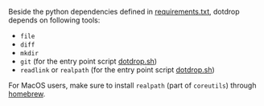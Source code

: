 Beside the python dependencies defined in [requirements.txt](https://github.com/deadc0de6/dotdrop/blob/master/requirements.txt), dotdrop depends on following tools:
* `file`
* `diff`
* `mkdir`
* `git` (for the entry point script [dotdrop.sh](https://github.com/deadc0de6/dotdrop/blob/master/dotdrop.sh))
* `readlink` or `realpath` (for the entry point script [dotdrop.sh](https://github.com/deadc0de6/dotdrop/blob/master/dotdrop.sh))

For MacOS users, make sure to install `realpath` (part of `coreutils`) through [homebrew](https://brew.sh/).
